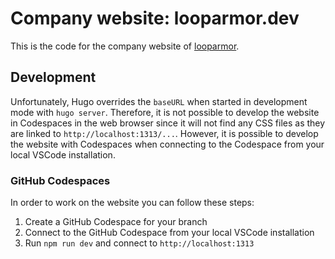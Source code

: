 # Company website: looparmor.dev

This is the code for the company website of [looparmor](https://looparmor.dev).

## Development

Unfortunately, Hugo overrides the `baseURL` when started in development mode with `hugo server`. Therefore, it is not possible to develop the website in Codespaces in the web browser since it will not find any CSS files as they are linked to `http://localhost:1313/...`. However, it is possible to develop the website with Codespaces when connecting to the Codespace from your local VSCode installation.

### GitHub Codespaces

In order to work on the website you can follow these steps:

1. Create a GitHub Codespace for your branch
2. Connect to the GitHub Codespace from your local VSCode installation
3. Run `npm run dev` and connect to `http://localhost:1313`
